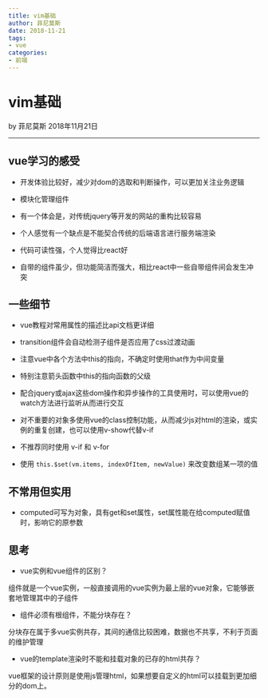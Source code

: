 ```yaml
---
title: vim基础
author: 菲尼莫斯
date: 2018-11-21
tags:
- vue
categories:
- 前端
---
```


# vim基础

by 菲尼莫斯 2018年11月21日

---
## vue学习的感受

* 开发体验比较好，减少对dom的选取和判断操作，可以更加关注业务逻辑

* 模块化管理组件

* 有一个体会是，对传统jquery等开发的网站的重构比较容易

* 个人感觉有一个缺点是不能契合传统的后端语言进行服务端渲染

* 代码可读性强，个人觉得比react好

* 自带的组件虽少，但功能简洁而强大，相比react中一些自带组件间会发生冲突

## 一些细节

* vue教程对常用属性的描述比api文档更详细

* transition组件会自动检测子组件是否应用了css过渡动画

* 注意vue中各个方法中this的指向，不确定时使用that作为中间变量

* 特别注意箭头函数中this的指向函数的父级

* 配合jquery或ajax这些dom操作和异步操作的工具使用时，可以使用vue的watch方法进行监听从而进行交互

* 对不重要的对象多使用vue的class控制功能，从而减少js对html的渲染，或实例的重复创建，也可以使用v-show代替v-if

* 不推荐同时使用 v-if 和 v-for

* 使用 `this.$set(vm.items, indexOfItem, newValue)` 来改变数组某一项的值

## 不常用但实用

* computed可写为对象，具有get和set属性，set属性能在给computed赋值时，影响它的原参数

## 思考

* vue实例和vue组件的区别？

组件就是一个vue实例，一般直接调用的vue实例为最上层的vue对象，它能够嵌套地管理其中的子组件

* 组件必须有根组件，不能分块存在？

分块存在属于多vue实例共存，其间的通信比较困难，数据也不共享，不利于页面的维护管理

* vue的template渲染时不能和挂载对象的已存的html共存？

vue框架的设计原则是使用js管理html，如果想要自定义的html可以挂载到更加细分的dom上。



